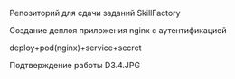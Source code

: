 Репозиторий для сдачи заданий SkillFactory

Создание деплоя приложения nginx c аутентификацией

deploy+pod(nginx)+service+secret

Подтверждение работы D3.4.JPG
